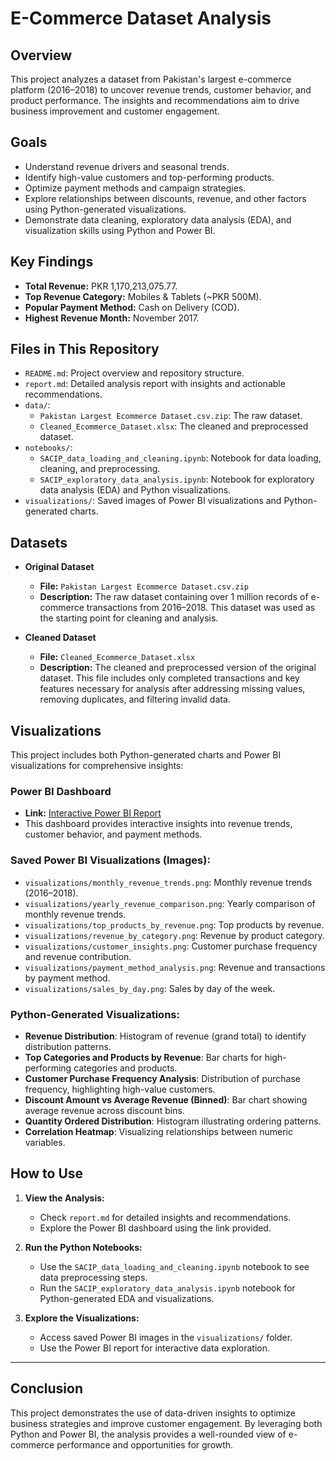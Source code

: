 # E-Commerce Dataset Analysis

## **Overview**
This project analyzes a dataset from Pakistan's largest e-commerce platform (2016–2018) to uncover revenue trends, customer behavior, and product performance. The insights and recommendations aim to drive business improvement and customer engagement.

## **Goals**
- Understand revenue drivers and seasonal trends.
- Identify high-value customers and top-performing products.
- Optimize payment methods and campaign strategies.
- Explore relationships between discounts, revenue, and other factors using Python-generated visualizations.
- Demonstrate data cleaning, exploratory data analysis (EDA), and visualization skills using Python and Power BI.

## **Key Findings**
- **Total Revenue:** PKR 1,170,213,075.77.
- **Top Revenue Category:** Mobiles & Tablets (~PKR 500M).
- **Popular Payment Method:** Cash on Delivery (COD).
- **Highest Revenue Month:** November 2017.

## **Files in This Repository**
- `README.md`: Project overview and repository structure.
- `report.md`: Detailed analysis report with insights and actionable recommendations.
- `data/`: 
  - `Pakistan Largest Ecommerce Dataset.csv.zip`: The raw dataset.
  - `Cleaned_Ecommerce_Dataset.xlsx`: The cleaned and preprocessed dataset.
- `notebooks/`: 
  - `SACIP_data_loading_and_cleaning.ipynb`: Notebook for data loading, cleaning, and preprocessing.
  - `SACIP_exploratory_data_analysis.ipynb`: Notebook for exploratory data analysis (EDA) and Python visualizations.
- `visualizations/`: Saved images of Power BI visualizations and Python-generated charts.

## **Datasets**
- **Original Dataset**  
  - **File:** `Pakistan Largest Ecommerce Dataset.csv.zip`  
  - **Description:** The raw dataset containing over 1 million records of e-commerce transactions from 2016–2018. This dataset was used as the starting point for cleaning and analysis.  

- **Cleaned Dataset**  
  - **File:** `Cleaned_Ecommerce_Dataset.xlsx`  
  - **Description:** The cleaned and preprocessed version of the original dataset. This file includes only completed transactions and key features necessary for analysis after addressing missing values, removing duplicates, and filtering invalid data.

## **Visualizations**
This project includes both Python-generated charts and Power BI visualizations for comprehensive insights:

### **Power BI Dashboard**
- **Link:** [Interactive Power BI Report](https://app.powerbi.com/groups/me/reports/2d0ad03f-3a9f-47c1-857b-3e4c2ac9aa1a/59d50d94607e6d483c24?experience=power-bi)
- This dashboard provides interactive insights into revenue trends, customer behavior, and payment methods.

### **Saved Power BI Visualizations (Images):**
- `visualizations/monthly_revenue_trends.png`: Monthly revenue trends (2016–2018).
- `visualizations/yearly_revenue_comparison.png`: Yearly comparison of monthly revenue trends.
- `visualizations/top_products_by_revenue.png`: Top products by revenue.
- `visualizations/revenue_by_category.png`: Revenue by product category.
- `visualizations/customer_insights.png`: Customer purchase frequency and revenue contribution.
- `visualizations/payment_method_analysis.png`: Revenue and transactions by payment method.
- `visualizations/sales_by_day.png`: Sales by day of the week.

### **Python-Generated Visualizations:**
- **Revenue Distribution**: Histogram of revenue (grand total) to identify distribution patterns.
- **Top Categories and Products by Revenue**: Bar charts for high-performing categories and products.
- **Customer Purchase Frequency Analysis**: Distribution of purchase frequency, highlighting high-value customers.
- **Discount Amount vs Average Revenue (Binned)**: Bar chart showing average revenue across discount bins.
- **Quantity Ordered Distribution**: Histogram illustrating ordering patterns.
- **Correlation Heatmap**: Visualizing relationships between numeric variables.

## **How to Use**
1. **View the Analysis:**
   - Check `report.md` for detailed insights and recommendations.
   - Explore the Power BI dashboard using the link provided.

2. **Run the Python Notebooks:**
   - Use the `SACIP_data_loading_and_cleaning.ipynb` notebook to see data preprocessing steps.
   - Run the `SACIP_exploratory_data_analysis.ipynb` notebook for Python-generated EDA and visualizations.

3. **Explore the Visualizations:**
   - Access saved Power BI images in the `visualizations/` folder.
   - Use the Power BI report for interactive data exploration.

---

## **Conclusion**
This project demonstrates the use of data-driven insights to optimize business strategies and improve customer engagement. By leveraging both Python and Power BI, the analysis provides a well-rounded view of e-commerce performance and opportunities for growth.
